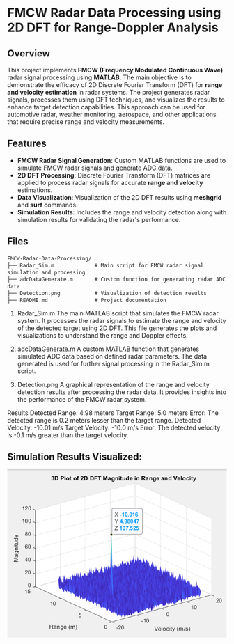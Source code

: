 # FMCW Radar Data Processing using 2D DFT for Range-Doppler Analysis

## Overview

This project implements **FMCW (Frequency Modulated Continuous Wave)** radar signal processing using **MATLAB**. The main objective is to demonstrate the efficacy of 2D Discrete Fourier Transform (DFT) for **range and velocity estimation** in radar systems. The project generates radar signals, processes them using DFT techniques, and visualizes the results to enhance target detection capabilities. This approach can be used for automotive radar, weather monitoring, aerospace, and other applications that require precise range and velocity measurements.

## Features

- **FMCW Radar Signal Generation**: Custom MATLAB functions are used to simulate FMCW radar signals and generate ADC data.
- **2D DFT Processing**: Discrete Fourier Transform (DFT) matrices are applied to process radar signals for accurate **range and velocity** estimations.
- **Data Visualization**: Visualization of the 2D DFT results using **meshgrid** and **surf** commands.
- **Simulation Results**: Includes the range and velocity detection along with simulation results for validating the radar's performance.

## Files

```plaintext
FMCW-Radar-Data-Processing/
├── Radar_Sim.m             # Main script for FMCW radar signal simulation and processing
├── adcDataGenerate.m       # Custom function for generating radar ADC data
├── Detection.png           # Visualization of detection results
├── README.md               # Project documentation
```

1. Radar_Sim.m
The main MATLAB script that simulates the FMCW radar system. It processes the radar signals to estimate the range and velocity of the detected target using 2D DFT. This file generates the plots and visualizations to understand the range and Doppler effects.

2. adcDataGenerate.m
A custom MATLAB function that generates simulated ADC data based on defined radar parameters. The data generated is used for further signal processing in the Radar_Sim.m script.

3. Detection.png
A graphical representation of the range and velocity detection results after processing the radar data. It provides insights into the performance of the FMCW radar system.

Results
Detected Range: 4.98 meters
Target Range: 5.0 meters
Error: The detected range is 0.2 meters lesser than the target range.
Detected Velocity: -10.01 m/s
Target Velocity: -10.0 m/s
Error: The detected velocity is -0.1 m/s greater than the target velocity.
## Simulation Results Visualized:
![Detection](Detection.png  )

